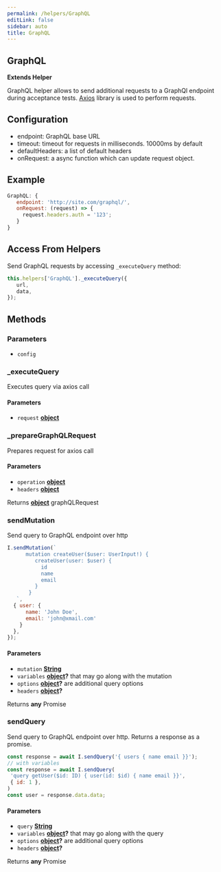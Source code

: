 ```yaml
---
permalink: /helpers/GraphQL
editLink: false
sidebar: auto
title: GraphQL
---
```


<!-- Generated by documentation.js. Update this documentation by updating the source code. -->

## GraphQL

**Extends Helper**

GraphQL helper allows to send additional requests to a GraphQl endpoint during acceptance tests.
[Axios][1] library is used to perform requests.

## Configuration

-   endpoint: GraphQL base URL
-   timeout: timeout for requests in milliseconds. 10000ms by default
-   defaultHeaders: a list of default headers
-   onRequest: a async function which can update request object.

## Example

```js
GraphQL: {
   endpoint: 'http://site.com/graphql/',
   onRequest: (request) => {
     request.headers.auth = '123';
   }
}
```

## Access From Helpers

Send GraphQL requests by accessing `_executeQuery` method:

```js
this.helpers['GraphQL']._executeQuery({
   url,
   data,
});
```

## Methods

### Parameters

-   `config`  

### _executeQuery

Executes query via axios call

#### Parameters

-   `request` **[object][2]** 

### _prepareGraphQLRequest

Prepares request for axios call

#### Parameters

-   `operation` **[object][2]** 
-   `headers` **[object][2]** 

Returns **[object][2]** graphQLRequest

### sendMutation

Send query to GraphQL endpoint over http

```js
I.sendMutation(`
      mutation createUser($user: UserInput!) {
         createUser(user: $user) {
           id
           name
           email
         }
       }
   `,
  { user: {
      name: 'John Doe',
      email: 'john@xmail.com'
    }
  },
});
```

#### Parameters

-   `mutation` **[String][3]** 
-   `variables` **[object][2]?** that may go along with the mutation
-   `options` **[object][2]?** are additional query options 
-   `headers` **[object][2]?**  

Returns **any** Promise<any>

### sendQuery

Send query to GraphQL endpoint over http.
Returns a response as a promise.

```js
const response = await I.sendQuery('{ users { name email }}');
// with variables
const response = await I.sendQuery(
 'query getUser($id: ID) { user(id: $id) { name email }}',
 { id: 1 },
)
const user = response.data.data;
```

#### Parameters

-   `query` **[String][3]** 
-   `variables` **[object][2]?** that may go along with the query
-   `options` **[object][2]?** are additional query options 
-   `headers` **[object][2]?**  

Returns **any** Promise<any>

[1]: https://github.com/axios/axios

[2]: https://developer.mozilla.org/docs/Web/JavaScript/Reference/Global_Objects/Object

[3]: https://developer.mozilla.org/docs/Web/JavaScript/Reference/Global_Objects/String
